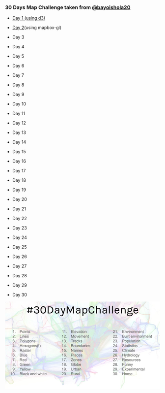 ### 30 Days Map Challenge taken from [@bayoishola20](https://github.com/bayoishola20)

- [Day 1 (using d3)](https://sebastian-ch.github.io/30DayMapChallenge/day1/) 

- [Day 2](https://sebastian-ch.github.io/30DayMapChallenge/day2/)(using mapbox-gl)

* Day 3

* Day 4

* Day 5

* Day 6

* Day 7

* Day 8

* Day 9

* Day 10

* Day 11

* Day 12

* Day 13

* Day 14

* Day 15

* Day 16

* Day 17

* Day 18

* Day 19

* Day 20

* Day 21

* Day 22

* Day 23

* Day 24

* Day 25

* Day 26

* Day 27

* Day 28

* Day 29

* Day 30



![challenge image](https://github.com/bayoishola20/30DayMapChallenge/blob/master/EHubcA-W4AA7myk.jpeg)